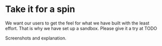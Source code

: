 # Take it for a spin

We want our users to get the feel for what we have built with the least effort. That is why we have set up a sandbox. Please give it a try at TODO



Screenshots and explanation.

